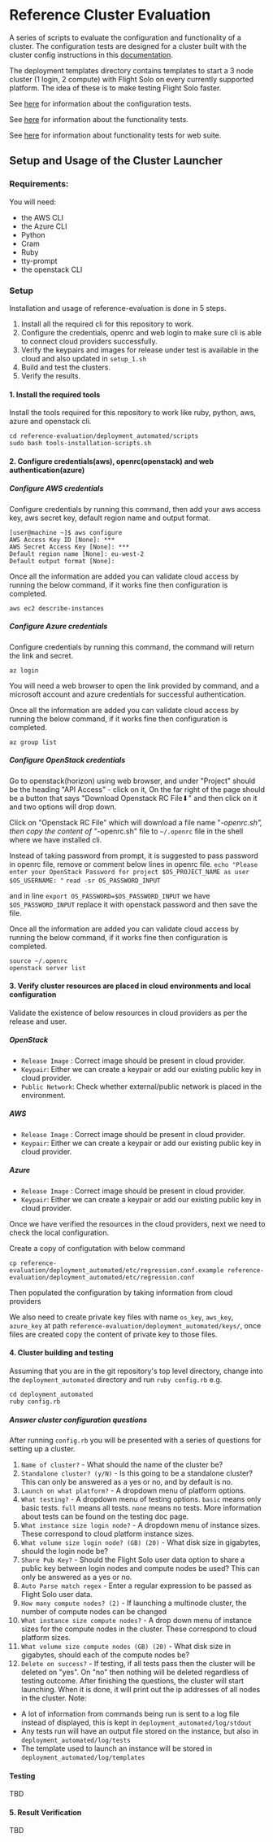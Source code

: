# Reference Cluster Evaluation

A series of scripts to evaluate the configuration and functionality  of a cluster. The configuration tests are designed for a cluster built with the cluster config instructions in this [documentation](https://docs.openflighthpc.org/cluster_build_methods/manual/centos8_slurm_multi_manual/introduction/).

The deployment templates directory contains templates to start a 3 node cluster (1 login, 2 compute) with Flight Solo on every currently supported platform. The idea of these is to make testing Flight Solo faster.

See [here](https://docs.openflighthpc.org/cluster_build_methods/manual/centos8_slurm_multi_manual/configuration_testing/) for information about the configuration tests.

See [here](https://docs.openflighthpc.org/functionality_testing/automatic_tests/#automatic-tests) for information about the functionality tests.

See [here](https://docs.openflighthpc.org/functionality_testing/automatic_tests/#automatic-web-suite-testing) for information about functionality tests for web suite.

## Setup and Usage of the Cluster Launcher

### Requirements:
You will need:
- the AWS CLI
- the Azure CLI
- Python
- Cram
- Ruby
- tty-prompt
- the openstack CLI

### Setup
Installation and usage of reference-evaluation is done in 5 steps.
1. Install all the required cli for this repository to work.
2. Configure the credentials, openrc and web login to make sure cli is able to connect cloud providers successfully.
3. Verify the keypairs and images for release under test is available in the cloud and also updated in `setup_1.sh`
4. Build and test the clusters.
5. Verify the results.

#### 1. Install the required tools
Install the tools required for this repository to work like ruby, python, aws, azure and openstack cli.
```
cd reference-evaluation/deployment_automated/scripts
sudo bash tools-installation-scripts.sh
```

#### 2. Configure credentials(aws), openrc(openstack) and web authentication(azure)

##### Configure AWS credentials
Configure credentials by running this command, then add your aws access key, aws secret key, default region name and output format.
```
[user@machine ~]$ aws configure
AWS Access Key ID [None]: ***
AWS Secret Access Key [None]: ***
Default region name [None]: eu-west-2
Default output format [None]: 
```

Once all the information are added you can validate cloud access by running the below command, if it works fine then configuration is completed.
```
aws ec2 describe-instances
```

##### Configure Azure credentials
Configure credentials by running this command, the command will return the link and secret.
```
az login
```

You will need a web browser to open the link provided by command, and a microsoft account and azure credentials for successful authentication.

Once all the information are added you can validate cloud access by running the below command, if it works fine then configuration is completed.
```
az group list
```

##### Configure OpenStack credentials
Go to openstack(horizon) using web browser, and under "Project" should be the heading "API Access" - click on it, On the far right of the page should be a button that says "Download Openstack RC File⬇" and then click on it and two options will drop down.

Click on "Openstack RC File" which will download a file name "*-openrc.sh", then copy the content of "*-openrc.sh" file to `~/.openrc` file in the shell where we have installed cli.

Instead of taking password from prompt, it is suggested to pass password in openrc file, remove or comment below lines in openrc file.
`echo "Please enter your OpenStack Password for project $OS_PROJECT_NAME as user $OS_USERNAME: "` 
`read -sr OS_PASSWORD_INPUT `

and in line `export OS_PASSWORD=$OS_PASSWORD_INPUT` we have `$OS_PASSWORD_INPUT` replace it with openstack password and then save the file.

Once all the information are added you can validate cloud access by running the below command, if it works fine then configuration is completed.
```
source ~/.openrc
openstack server list
```

#### 3. Verify cluster resources are placed in cloud environments and local configuration
Validate the existence of below resources in cloud providers as per the release and user.

##### OpenStack
- `Release Image` : Correct image should be present in cloud provider.
- `Keypair`: Either we can create a keypair or add our existing public key in cloud provider.
- `Public Network`: Check whether external/public network is placed in the environment.

##### AWS
- `Release Image` : Correct image should be present in cloud provider.
- `Keypair`: Either we can create a keypair or add our existing public key in cloud provider.

##### Azure
- `Release Image` : Correct image should be present in cloud provider.
- `Keypair`: Either we can create a keypair or add our existing public key in cloud provider.

Once we have verified the resources in the cloud providers, next we need to check the local configuration.

Create a copy of configutation with below command
```
cp reference-evaluation/deployment_automated/etc/regression.conf.example reference-evaluation/deployment_automated/etc/regression.conf
```
Then populated the configuration by taking information from cloud providers

We also need to create private key files with name `os_key`, `aws_key`, `azure_key` at path `reference-evaluation/deployment_automated/keys/`, once files are created copy the content of private key to those files.


#### 4. Cluster building and testing
Assuming that you are in the git repository's top level directory, change into the `deployment_automated` directory and run `ruby config.rb`
e.g.
```
cd deployment_automated
ruby config.rb
```

##### Answer cluster configuration questions

After running `config.rb` you will be presented with a series of questions for setting up a cluster.

1. `Name of cluster?` - What should the name of the cluster be?
2. `Standalone cluster? (y/N)` - Is this going to be a standalone cluster? This can only be answered as a yes or no, and by default is no.
3. `Launch on what platform?` - A dropdown menu of platform options.
4. `What testing?` - A dropdown menu of testing options. `basic` means only basic tests. `full` means all tests. `none` means no tests. More information about tests can be found on the testing doc page.
5. `What instance size login node?` - A dropdown menu of instance sizes. These correspond to cloud platform instance sizes.
6. `What volume size login node? (GB) (20)` - What disk size in gigabytes, should the login node be?
7. `Share Pub Key?` - Should the Flight Solo user data option to share a public key between login nodes and compute nodes be used? This can only be answered as a yes or no.
8. `Auto Parse match regex` - Enter a regular expression to be passed as Flight Solo user data.
9. `How many compute nodes? (2)` - If launching a multinode cluster, the number of compute nodes can be changed
10. `What instance size compute nodes?` - A drop down menu of instance sizes for the compute nodes in the cluster. These correspond to cloud platform sizes.
11. `What volume size compute nodes (GB) (20)` - What disk size in gigabytes, should each of the compute nodes be?
12. `Delete on success?` - If testing, if all tests pass then the cluster will be deleted on "yes". On "no" then nothing will be deleted regardless of testing outcome.
After finishing the questions, the cluster will start launching. When it is done, it will print out the ip addresses of all nodes in the cluster.
Note:
- A lot of information from commands being run is sent to a log file instead of displayed, this is kept in `deployment_automated/log/stdout`
- Any tests run will have an output file stored on the instance, but also in `deployment_automated/log/tests`
- The template used to launch an instance will be stored in `deployment_automated/log/templates`


#### Testing 
TBD

#### 5. Result Verification
TBD